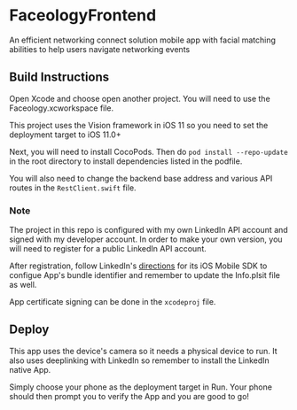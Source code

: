 # FaceologyFrontend

 An efficient networking connect solution mobile app with facial matching abilities to help users navigate networking events

## Build Instructions

Open Xcode and choose open another project. You will need to use the Faceology.xcworkspace file. 

This project uses the Vision framework in iOS 11 so you need to set the deployment target to iOS 11.0+

Next, you will need to install CocoPods. Then do `pod install --repo-update` in the root directory to install dependencies listed in the podfile.

You will also need to change the backend base address and various API routes in the `RestClient.swift` file. 

### Note

The project in this repo is configured with my own LinkedIn API account and signed with my developer account. In order to make your own version, you will need to register for a public LinkedIn API account. 

After registration, follow LinkedIn's [directions](https://developer.linkedin.com/docs/ios-sdk) for its iOS Mobile SDK to configue App's bundle identifier and remember to update the Info.plsit file as well. 

App certificate signing can be done in the `xcodeproj` file. 

## Deploy

This app uses the device's camera so it needs a physical device to run. It also uses deeplinking with LinkedIn so remember to install the LinkedIn native App. 

Simply choose your phone as the deployment target in Run. Your phone should then prompt you to verify the App and you are good to go! 

